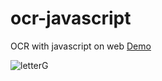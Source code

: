 # ocr-javascript
OCR with javascript on web
[Demo](https://ocr-javascript.netlify.com/)

![letterG](https://github.com/prashant-andani/ocr-javascript/blob/master/assets/snapshot.png?raw=true)

